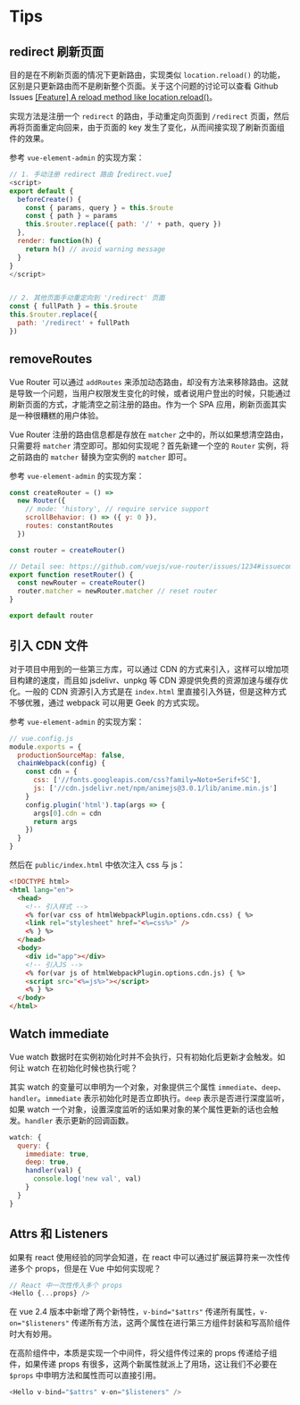 # Tips

## redirect 刷新页面

目的是在不刷新页面的情况下更新路由，实现类似 `location.reload()` 的功能，区别是只更新路由而不是刷新整个页面。关于这个问题的讨论可以查看 Github Issues [\[Feature\] A reload method like location.reload\(\)](https://github.com/vuejs/vue-router/issues/296)。

实现方法是注册一个 `redirect` 的路由，手动重定向页面到 `/redirect` 页面，然后再将页面重定向回来，由于页面的 key 发生了变化，从而间接实现了刷新页面组件的效果。

参考 `vue-element-admin` 的实现方案：

```javascript
// 1. 手动注册 redirect 路由【redirect.vue】
<script>
export default {
  beforeCreate() {
    const { params, query } = this.$route
    const { path } = params
    this.$router.replace({ path: '/' + path, query })
  },
  render: function(h) {
    return h() // avoid warning message
  }
}
</script>


// 2. 其他页面手动重定向到 '/redirect' 页面
const { fullPath } = this.$route
this.$router.replace({
  path: '/redirect' + fullPath
})
```

## removeRoutes

Vue Router 可以通过 `addRoutes` 来添加动态路由，却没有方法来移除路由。这就是导致一个问题，当用户权限发生变化的时候，或者说用户登出的时候，只能通过刷新页面的方式，才能清空之前注册的路由。作为一个 SPA 应用，刷新页面其实是一种很糟糕的用户体验。

Vue Router 注册的路由信息都是存放在 `matcher` 之中的，所以如果想清空路由，只需要将 `matcher` 清空即可。那如何实现呢？首先新建一个空的 `Router` 实例，将之前路由的 `matcher` 替换为空实例的 `matcher` 即可。

参考 `vue-element-admin` 的实现方案：

```javascript
const createRouter = () =>
  new Router({
    // mode: 'history', // require service support
    scrollBehavior: () => ({ y: 0 }),
    routes: constantRoutes
  })

const router = createRouter()

// Detail see: https://github.com/vuejs/vue-router/issues/1234#issuecomment-357941465
export function resetRouter() {
  const newRouter = createRouter()
  router.matcher = newRouter.matcher // reset router
}

export default router
```

## 引入 CDN 文件

对于项目中用到的一些第三方库，可以通过 CDN 的方式来引入，这样可以增加项目构建的速度，而且如 jsdelivr、unpkg 等 CDN 源提供免费的资源加速与缓存优化。一般的 CDN 资源引入方式是在 `index.html` 里直接引入外链，但是这种方式不够优雅，通过 webpack 可以用更 Geek 的方式实现。

参考 `vue-element-admin` 的实现方案：

```javascript
// vue.config.js
module.exports = {
  productionSourceMap: false,
  chainWebpack(config) {
    const cdn = {
      css: ['//fonts.googleapis.com/css?family=Noto+Serif+SC'],
      js: ['//cdn.jsdelivr.net/npm/animejs@3.0.1/lib/anime.min.js']
    }
    config.plugin('html').tap(args => {
      args[0].cdn = cdn
      return args
    })
  }
}
```

然后在 `public/index.html` 中依次注入 css 与 js：

```html
<!DOCTYPE html>
<html lang="en">
  <head>
    <!-- 引入样式 -->
    <% for(var css of htmlWebpackPlugin.options.cdn.css) { %>
    <link rel="stylesheet" href="<%=css%>" />
    <% } %>
  </head>
  <body>
    <div id="app"></div>
    <!-- 引入JS -->
    <% for(var js of htmlWebpackPlugin.options.cdn.js) { %>
    <script src="<%=js%>"></script>
    <% } %>
  </body>
</html>
```

## Watch immediate

Vue watch 数据时在实例初始化时并不会执行，只有初始化后更新才会触发。如何让 watch 在初始化时候也执行呢？

其实 watch 的变量可以申明为一个对象，对象提供三个属性 `immediate`、`deep`、`handler`。`immediate` 表示初始化时是否立即执行。`deep` 表示是否进行深度监听，如果 watch 一个对象，设置深度监听的话如果对象的某个属性更新的话也会触发。`handler` 表示更新的回调函数。

```javascript
watch: {
  query: {
    immediate: true,
    deep: true,
    handler(val) {
      console.log('new val', val)
    }
  }
}
```

## Attrs 和 Listeners

如果有 react 使用经验的同学会知道，在 react 中可以通过扩展运算符来一次性传递多个 props，但是在 Vue 中如何实现呢？

```javascript
// React 中一次性传入多个 props
<Hello {...props} />
```

在 vue 2.4 版本中新增了两个新特性，`v-bind="$attrs"` 传递所有属性，`v-on="$listeners"` 传递所有方法，这两个属性在进行第三方组件封装和写高阶组件时大有妙用。

在高阶组件中，本质是实现一个中间件，将父组件传过来的 props 传递给子组件，如果传递 props 有很多，这两个新属性就派上了用场，这让我们不必要在 `$props` 中申明方法和属性而可以直接引用。

```javascript
<Hello v-bind="$attrs" v-on="$listeners" />
```
